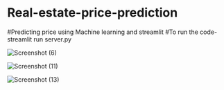 # Real-estate-price-prediction
#Predicting price using Machine learning and streamlit
#To run the code- streamlit run server.py

![Screenshot (6)](https://user-images.githubusercontent.com/98691555/154856546-6ce87a87-046a-4e7a-971b-8bbb8aa663ec.png)

![Screenshot (11)](https://user-images.githubusercontent.com/98691555/154856717-62493926-eafd-4aae-bc28-2e2bc05f17c8.png)

![Screenshot (13)](https://user-images.githubusercontent.com/98691555/154856720-218e4f77-b9c6-44ed-8121-79c8a904452b.png)
